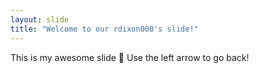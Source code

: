 ```yaml
---
layout: slide
title: "Welcome to our rdixon000's slide!"
---
```

This is my awesome slide :tada:
Use the left arrow to go back!
